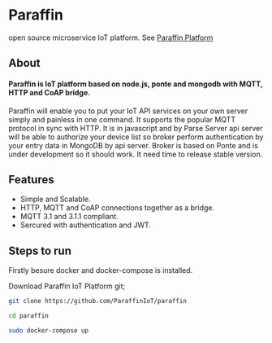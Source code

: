 # Paraffin
open source microservice IoT platform. See [Paraffin Platform](https://paraffiniot.github.io)


## About


#### Paraffin is IoT platform based on node.js, ponte and mongodb with MQTT, HTTP and CoAP bridge.

Paraffin will enable you to put your IoT API services on your own server simply and painless in one command. It supports the popular MQTT protocol in sync with HTTP. It is in javascript and by Parse Server api server will be able to authorize your device list so broker perform authentication by your entry data in MongoDB by api server.
Broker is based on Ponte and is under development so it should work. It need time to release stable version.


## Features

* Simple and Scalable.
* HTTP, MQTT and CoAP connections together as a bridge.
* MQTT 3.1 and 3.1.1 compliant.
* Sercured with authentication and JWT.


## Steps to run

Firstly besure docker and docker-compose is installed.


Download Paraffin IoT Platform git;
```bash
git clone https://github.com/ParaffinIoT/paraffin

cd paraffin

sudo docker-compose up
```

